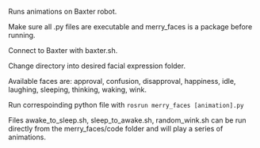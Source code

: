 Runs animations on Baxter robot.

Make sure all .py files are executable and merry_faces is a package before running.

Connect to Baxter with baxter.sh.

Change directory into desired facial expression folder.

Available faces are: approval, confusion, disapproval, happiness, idle, laughing, sleeping, thinking, waking, wink.

Run correspoinding python file with ```rosrun merry_faces [animation].py```

Files awake_to_sleep.sh, sleep_to_awake.sh, random_wink.sh can be run directly from the merry_faces/code folder and will play a series of animations.
